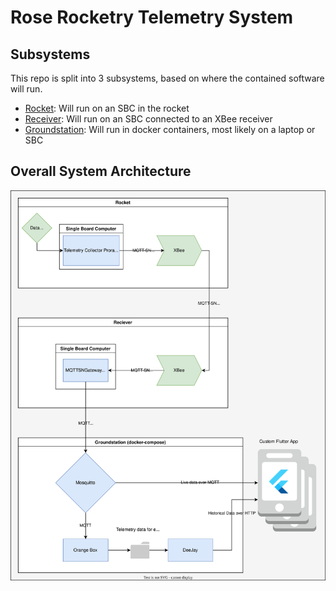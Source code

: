 # Rose Rocketry Telemetry System

## Subsystems
This repo is split into 3 subsystems, based on where the contained software will run.
- [Rocket](./rocket/): Will run on an SBC in the rocket
- [Receiver](./reciever/): Will run on an SBC connected to an XBee receiver
- [Groundstation](./groundstation/): Will run in docker containers, most likely on a laptop or SBC

## Overall System Architecture
![System Architecture Diagram](./doc/system_architecture.drawio.svg)
